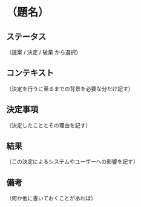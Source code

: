 # （題名）

## ステータス

（提案 / 決定 / 破棄 から選択）

## コンテキスト

（決定を行うに至るまでの背景を必要な分だけ記す）

## 決定事項

（決定したこととその理由を記す）

## 結果

（この決定によるシステムやユーザーへの影響を記す）

## 備考

（何か他に書いておくことがあれば）

